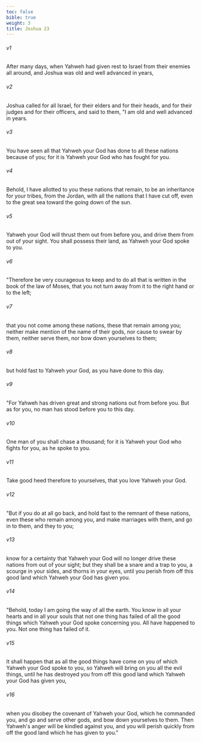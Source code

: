 ```yaml
---
toc: false
bible: true
weight: 3
title: Joshua 23
---
```



###### v1 
After many days, when Yahweh had given rest to Israel from their enemies all around, and Joshua was old and well advanced in years, 

###### v2 
Joshua called for all Israel, for their elders and for their heads, and for their judges and for their officers, and said to them, "I am old and well advanced in years. 

###### v3 
You have seen all that Yahweh your God has done to all these nations because of you; for it is Yahweh your God who has fought for you. 

###### v4 
Behold, I have allotted to you these nations that remain, to be an inheritance for your tribes, from the Jordan, with all the nations that I have cut off, even to the great sea toward the going down of the sun. 

###### v5 
Yahweh your God will thrust them out from before you, and drive them from out of your sight. You shall possess their land, as Yahweh your God spoke to you. 

###### v6 
"Therefore be very courageous to keep and to do all that is written in the book of the law of Moses, that you not turn away from it to the right hand or to the left; 

###### v7 
that you not come among these nations, these that remain among you; neither make mention of the name of their gods, nor cause to swear by them, neither serve them, nor bow down yourselves to them; 

###### v8 
but hold fast to Yahweh your God, as you have done to this day. 

###### v9 
"For Yahweh has driven great and strong nations out from before you. But as for you, no man has stood before you to this day. 

###### v10 
One man of you shall chase a thousand; for it is Yahweh your God who fights for you, as he spoke to you. 

###### v11 
Take good heed therefore to yourselves, that you love Yahweh your God. 

###### v12 
"But if you do at all go back, and hold fast to the remnant of these nations, even these who remain among you, and make marriages with them, and go in to them, and they to you; 

###### v13 
know for a certainty that Yahweh your God will no longer drive these nations from out of your sight; but they shall be a snare and a trap to you, a scourge in your sides, and thorns in your eyes, until you perish from off this good land which Yahweh your God has given you. 

###### v14 
"Behold, today I am going the way of all the earth. You know in all your hearts and in all your souls that not one thing has failed of all the good things which Yahweh your God spoke concerning you. All have happened to you. Not one thing has failed of it. 

###### v15 
It shall happen that as all the good things have come on you of which Yahweh your God spoke to you, so Yahweh will bring on you all the evil things, until he has destroyed you from off this good land which Yahweh your God has given you, 

###### v16 
when you disobey the covenant of Yahweh your God, which he commanded you, and go and serve other gods, and bow down yourselves to them. Then Yahweh's anger will be kindled against you, and you will perish quickly from off the good land which he has given to you."
